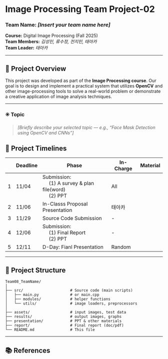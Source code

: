 # Image Processing Team Project-02

### Team Name: *[Insert your team name here]*  
**Course:** Digital Image Processing (Fall 2025)    
**Team Members:** *김성민, 류수정, 전지민, 태아카*  
**Team Leader:** *태아카* 

---

## 📘 Project Overview

This project was developed as part of the **Image Processing course**.  Our goal is to design and implement a practical system that utilizes **OpenCV** and other image-processing tools to solve a real-world problem or demonstrate a creative application of image analysis techniques.

---

### ✳️ Topic
> *[Briefly describe your selected topic — e.g., “Face Mask Detection using OpenCV and CNNs”]*

## 📅 Project Timelines

|  | Deadline | Phase | In-Charge | Material |
| --- | --- | --- | --- | --- |
| 1 | 11/04 | Submission:<br> &emsp; (1) A survey & plan file(word) <br> &emsp; (2) PPT | All |  |
| 2 | 11/06 | In-Classs Proposal Presentation | 태아카 |  |
| 3 | 11/29 | Source Code Submission | - |  |
| 4 | 12/06 | Submission: <br> &emsp; (1) Final Report <br> &emsp; (2) PPT | - |  |
| 5 | 12/11 | D-Day: Fianl Presentation | Random |  |

---

## 📂 Project Structure

```
Team08_TeamName/
│
├── src/                     # Source code (main scripts)
│   ├── main.py              # or main.cpp
│   ├── modules/             # helper functions
│   └── utils/               # image loaders, preprocessors
│
├── assets/                  # input images, test data
├── results/                 # output images, graphs
├── presentation/            # PPT & other materials
├── report/                  # Final report (doc/pdf)
└── README.md                # This file
```

---

## 📚 References